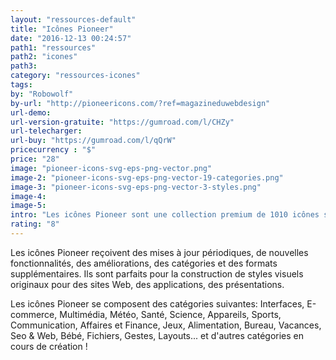 ```yaml
---
layout: "ressources-default"
title: "Icônes Pioneer"
date: "2016-12-13 00:24:57"
path1: "ressources"
path2: "icones"
path3:
category: "ressources-icones"
tags:
by: "Robowolf"
by-url: "http://pioneericons.com/?ref=magazineduwebdesign"
url-demo:
url-version-gratuite: "https://gumroad.com/l/CHZy"
url-telecharger:
url-buy: "https://gumroad.com/l/qQrW"
pricecurrency : "$"
price: "28"
image: "pioneer-icons-svg-eps-png-vector.png"
image-2: "pioneer-icons-svg-eps-png-vector-19-categories.png"
image-3: "pioneer-icons-svg-eps-png-vector-3-styles.png"
image-4:
image-5:
intro: "Les icônes Pioneer sont une collection premium de 1010 icônes soigneusement conçues. Elle couvre 19 catégories dans 3 styles uniques (filaire, monochrome et colorisé) avec un niveau riche de détails vectorisés. Le pack d'icônes est fourni avec les fichiers originaux compatibles Sketch et Illustrator permettant le contrôle de l'épaisseur de trait, des icônes SVG Web-Ready, des fichiers EPS, Illustrator et PNG. RT pour tentez de gagner le pack d'icônes Pioneer. Tous les participants auront 50% et 30% de réduction en fonction du tirage au sort."
rating: "8"
---
```


Les icônes Pioneer reçoivent des mises à jour périodiques, de nouvelles fonctionnalités, des améliorations, des catégories et des formats supplémentaires. Ils sont parfaits pour la construction de styles visuels originaux pour des sites Web, des applications, des présentations.

Les icônes Pioneer se composent des catégories suivantes: Interfaces, E-commerce, Multimédia, Météo, Santé, Science, Appareils, Sports, Communication, Affaires et Finance, Jeux, Alimentation, Bureau, Vacances, Seo & Web, Bébé, Fichiers, Gestes, Layouts... et d'autres catégories en cours de création !

